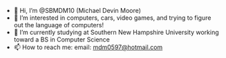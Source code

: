 - 👋 Hi, I’m @SBMDM10 (Michael Devin Moore)
- 👀 I’m interested in computers, cars, video games, and trying to figure out the language of computers!
- 🌱 I’m currently studying at Southern New Hampshire University working toward a BS in Computer Science
- 📫 How to reach me: email: mdm0597@hotmail.com

<!---
SBMDM10/SBMDM10 is a ✨ special ✨ repository because its `README.md` (this file) appears on your GitHub profile.
You can click the Preview link to take a look at your changes.
--->
